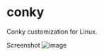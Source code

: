 # conky
Conky customization for Linux.

Screenshot
![image](https://github.com/bydzen/conky/assets/42274355/7dbadfea-2176-4c9e-bd54-e729043dc484)
